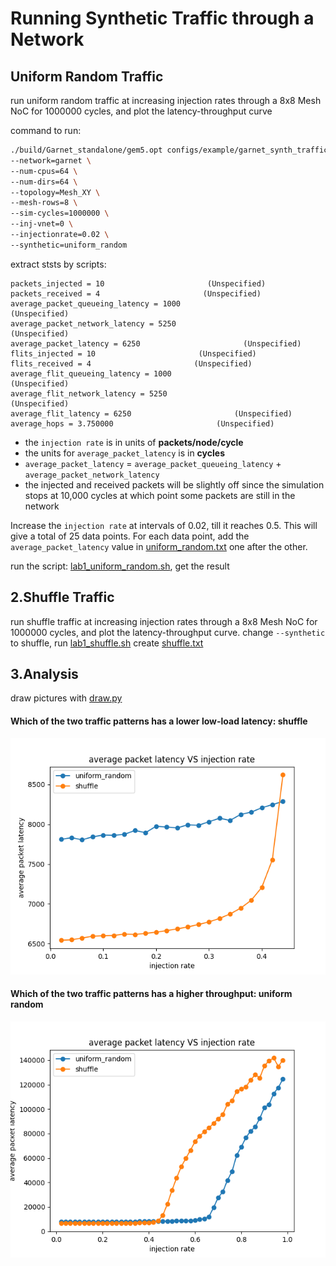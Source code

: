 # Running Synthetic Traffic through a Network

## Uniform Random Traffic
run uniform random traffic at increasing injection rates through a 8x8 Mesh NoC for 1000000 cycles, and plot the latency-throughput curve

command to run:
```sh
./build/Garnet_standalone/gem5.opt configs/example/garnet_synth_traffic.py \
--network=garnet \
--num-cpus=64 \
--num-dirs=64 \
--topology=Mesh_XY \
--mesh-rows=8 \
--sim-cycles=1000000 \
--inj-vnet=0 \
--injectionrate=0.02 \
--synthetic=uniform_random
```

extract ststs by scripts:
```
packets_injected = 10                       (Unspecified)
packets_received = 4                       (Unspecified)
average_packet_queueing_latency = 1000                       (Unspecified)
average_packet_network_latency = 5250                       (Unspecified)
average_packet_latency = 6250                       (Unspecified)
flits_injected = 10                       (Unspecified)
flits_received = 4                       (Unspecified)
average_flit_queueing_latency = 1000                       (Unspecified)
average_flit_network_latency = 5250                       (Unspecified)
average_flit_latency = 6250                       (Unspecified)
average_hops = 3.750000                       (Unspecified)
```

- the `injection rate` is in units of **packets/node/cycle**
- the units for `average_packet_latency` is in **cycles**
- `average_packet_latency` = `average_packet_queueing_latency` + `average_packet_network_latency`
- the injected and received packets will be slightly off since the simulation stops at 10,000 cycles at which point some packets are still in the network

Increase the `injection rate` at intervals of 0.02, till it reaches 0.5. This will give a total of 25 data points.
For each data point, add the `average_packet_latency` value in [uniform_random.txt](./results/uniform_random.txt) one after the other.

run the script: [lab1_uniform_random.sh](./scripts/lab1_uniform_random.sh), get the result

## 2.Shuffle Traffic
run shuffle traffic at increasing injection rates through a 8x8 Mesh NoC for 1000000 cycles, and plot the latency-throughput curve. change `--synthetic` to shuffle, run [lab1_shuffle.sh](./scripts/lab1_shuffle.sh) create [shuffle.txt](./results/shuffle.txt)

## 3.Analysis
draw pictures with [draw.py](./scripts/draw.py)

#### Which of the two traffic patterns has a lower low-load latency: shuffle
![Figure_2.png](./results/Figure_2.png)

#### Which of the two traffic patterns has a higher throughput: uniform random
![Figure_1.png](./results/Figure_1.png)